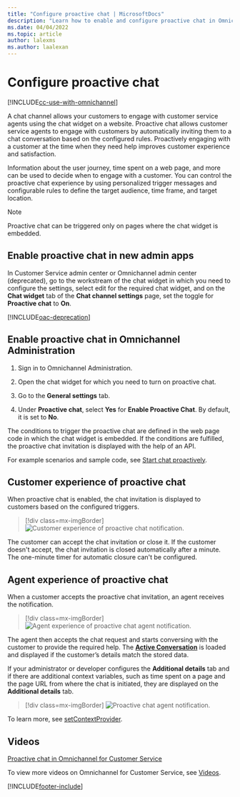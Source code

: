 ```yaml
---
title: "Configure proactive chat | MicrosoftDocs"
description: "Learn how to enable and configure proactive chat in Omnichannel for Customer Service and how it works at runtime."
ms.date: 04/04/2022
ms.topic: article
author: lalexms
ms.author: laalexan
---
```


# Configure proactive chat

[!INCLUDE[cc-use-with-omnichannel](../../includes/cc-use-with-omnichannel.md)]

A chat channel allows your customers to engage with customer service agents using the chat widget on a website. Proactive chat allows customer service agents to engage with customers by automatically inviting them to a chat conversation based on the configured rules. Proactively engaging with a customer at the time when they need help improves customer experience and satisfaction.

Information about the user journey, time spent on a web page, and more can be used to decide when to engage with a customer. You can control the proactive chat experience by using personalized trigger messages and configurable rules to define the target audience, time frame, and target location.

> [!NOTE]
> Proactive chat can be triggered only on pages where the chat widget is embedded.

## Enable proactive chat in new admin apps

In Customer Service admin center or Omnichannel admin center (deprecated), go to the workstream of the chat widget in which you need to configure the settings, select edit for the required chat widget, and on the **Chat widget** tab of the **Chat channel settings** page, set the toggle for **Proactive chat** to **On**.

[!INCLUDE[oac-deprecation](../../includes/oac-deprecation.md)]

## Enable proactive chat in Omnichannel Administration

1.	Sign in to Omnichannel Administration.

2.	Open the chat widget for which you need to turn on proactive chat.

3.	Go to the **General settings** tab.

4.	Under **Proactive chat**, select **Yes** for **Enable Proactive Chat**. By default, it is set to **No**.

The conditions to trigger the proactive chat are defined in the web page code in which the chat widget is embedded. If the conditions are fulfilled, the proactive chat invitation is displayed with the help of an API.

For example scenarios and sample code, see [Start chat proactively](../develop/start-proactive-chat.md).

## Customer experience of proactive chat

When proactive chat is enabled, the chat invitation is displayed to customers based on the configured triggers.

> [!div class=mx-imgBorder]
> ![Customer experience of proactive chat notification.](../media/proactive-chat-invite.png "Customer experience of proactive chat notification")

The customer can accept the chat invitation or close it. If the customer doesn't accept, the chat invitation is closed automatically after a minute. The one-minute timer for automatic closure can't be configured.


## Agent experience of proactive chat

When a customer accepts the proactive chat invitation, an agent receives the notification.

> [!div class=mx-imgBorder]
> ![Agent experience of proactive chat agent notification.](../media/proactive-chat-agent.png "Agent experience of proactive chat agent notification")

The agent then accepts the chat request and starts conversing with the customer to provide the required help. The [**Active Conversation**](../use/oc-customer-summary.md) is loaded and displayed if the customer’s details match the stored data. 

If your administrator or developer configures the **Additional details** tab and if there are additional context variables, such as time spent on a page and the page URL from where the chat is initiated, they are displayed on the **Additional details** tab. 

> [!div class=mx-imgBorder]
> ![Proactive chat agent notification.](../media/proactive-chat-addl-details.png "Proactive chat agent notification")

To learn more, see [setContextProvider](../develop/reference/methods/setContextProvider.md).

## Videos

[Proactive chat in Omnichannel for Customer Service](https://go.microsoft.com/fwlink/p/?linkid=2114614)

To view more videos on Omnichannel for Customer Service, see [Videos](../use/videos.md).


[!INCLUDE[footer-include](../../includes/footer-banner.md)]
